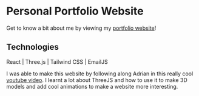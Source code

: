 # Personal Portfolio Website

Get to know a bit about me by viewing my [portfolio website](https://shivanibhk.github.io/)!


## Technologies ##
React | Three.js | Tailwind CSS | EmailJS


I was able to make this website by following along Adrian in this really cool [youtube video](https://www.youtube.com/watch?v=0fYi8SGA20k). I learnt a lot about ThreeJS and how to use it to make 3D models and add cool animations to make a website more interesting.
